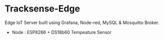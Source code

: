 # Tracksense-Edge
Edge IoT Server built using Grafana, Node-red, MySQL & Mosquitto Broker.

- Node : ESP8266 + DS18b60 Tempeature Sensor

